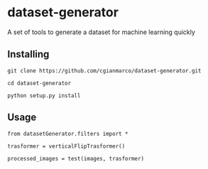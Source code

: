 # dataset-generator
A set of tools to generate a dataset for machine learning quickly

## Installing

```
git clone https://github.com/cgianmarco/dataset-generator.git

cd dataset-generator

python setup.py install
```

## Usage

```
from datasetGenerator.filters import *

trasformer = verticalFlipTrasformer()

processed_images = test(images, trasformer)